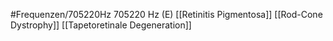 #Frequenzen/705220Hz
705220 Hz (E)
[[Retinitis Pigmentosa]]
[[Rod-Cone Dystrophy]]
[[Tapetoretinale Degeneration]]